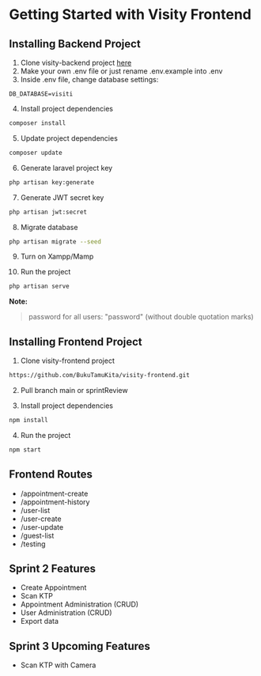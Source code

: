 # Getting Started with Visity Frontend

## Installing Backend Project
1. Clone visity-backend project [here](https://github.com/BukuTamuKita/visity-backend)
2. Make your own .env file or just rename .env.example into .env
3. Inside .env file, change database settings:
```env
DB_DATABASE=visiti
```
4. Install project dependencies
```bash
composer install
```
5. Update project dependencies 
```bash
composer update
```
6. Generate laravel project key
```bash
php artisan key:generate
```
7. Generate JWT secret key
```bash
php artisan jwt:secret
```
8. Migrate database
```bash
php artisan migrate --seed
```
9. Turn on Xampp/Mamp

10. Run the project
```bash
php artisan serve
```

**Note:**
>password for all users: "password" (without double quotation marks)


## Installing Frontend Project
1. Clone visity-frontend project 
```bash
https://github.com/BukuTamuKita/visity-frontend.git
```
2. Pull branch main or sprintReview 

3. Install project dependencies
```bash
npm install
```
4. Run the project
```bash
npm start
```


## Frontend Routes
- /appointment-create
- /appointment-history
- /user-list
- /user-create
- /user-update
- /guest-list
- /testing

## Sprint 2 Features
- Create Appointment
- Scan KTP
- Appointment Administration (CRUD)
- User Administration (CRUD)
- Export data

## Sprint 3 Upcoming Features
- Scan KTP with Camera
